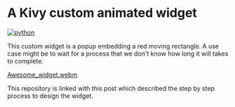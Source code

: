 # A Kivy custom animated widget #

[![python](https://img.shields.io/badge/Python-3.11-brightgreen)](https://github.com/gillesxr/change_exit_node)

This custom widget is a popup embedding a red moving rectangle. A use case might be to wait for a process that we don't know how long it will takes to complete.

[Awesome_widget.webm](:/f1a279db9dd5493db9bb412576b3b393)

This repository is linked with this post which described the step by step process to design the widget.
